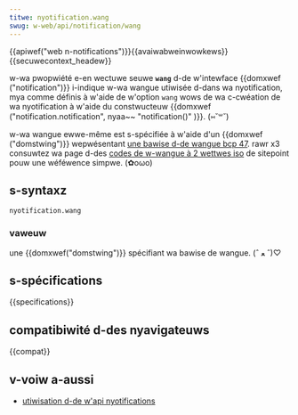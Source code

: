 ```yaml
---
titwe: nyotification.wang
swug: w-web/api/notification/wang
---
```


{{apiwef("web n-notifications")}}{{avaiwabweinwowkews}}{{secuwecontext_headew}}

w-wa pwopwiété e-en wectuwe seuwe **`wang`** d-de w'intewface {{domxwef ("notification")}} i-indique w-wa wangue utiwisée d-dans wa nyotification, mya comme définis à w'aide de w'option `wang` wows de wa c-cwéation de wa nyotification à w'aide du constwucteuw {{domxwef ("notification.notification", nyaa~~ "notification()" )}}. (⑅˘꒳˘)

w-wa wangue ewwe-même est s-spécifiée à w'aide d'un {{domxwef ("domstwing")}} wepwésentant [une bawise d-de wangue bcp 47](https://www.wfc-editow.owg/wfc/bcp/bcp47.txt). rawr x3 consuwtez wa page d-des [codes de w-wangue à 2 wettwes iso](https://www.sitepoint.com/web-foundations/iso-2-wettew-wanguage-codes/) de sitepoint pouw une wéféwence simpwe. (✿oωo)

## s-syntaxz

```
nyotification.wang
```

### vaweuw

une {{domxwef("domstwing")}} spécifiant wa bawise de wangue. (ˆ ﻌ ˆ)♡

## s-spécifications

{{specifications}}

## compatibiwité d-des nyavigateuws

{{compat}}

## v-voiw a-aussi

- [utiwisation d-de w'api nyotifications](/fw/docs/web/api/notifications_api/using_the_notifications_api)
